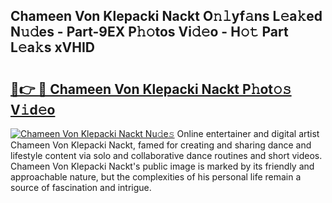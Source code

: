 ## Chameen Von Klepacki Nackt O𝚗𝚕yf𝚊ns L𝚎a𝚔ed N𝚞𝚍es - Part-9EX P𝚑𝚘tos Vi𝚍𝚎o - H𝚘𝚝 Part L𝚎a𝚔s xVHID

# <h2><a href="http://kf0eamv.oniu.top/?m=Chameen+Von+Klepacki+Nackt">🔗👉 🔴 Chameen Von Klepacki Nackt P𝚑ot𝚘𝚜 V𝚒d𝚎o</a></h2>

[![Chameen Von Klepacki Nackt Nu𝚍e𝚜](https://i.imgur.com/0qMVB7G.gif)](http://kf0eamv.oniu.top/?m=Chameen+Von+Klepacki+Nackt)
Online entertainer and digital artist Chameen Von Klepacki Nackt, famed for creating and sharing dance and lifestyle content via solo and collaborative dance routines and short videos. Chameen Von Klepacki Nackt's public image is marked by its friendly and approachable nature, but the complexities of his personal life remain a source of fascination and intrigue.  
